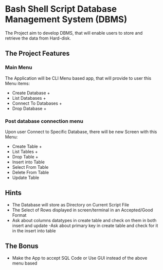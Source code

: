 # Bash Shell Script Database Management System (DBMS)

The Project aim to develop DBMS, that will enable users to store and retrieve the data from Hard-disk.

## The Project Features

### Main Menu

The Application will be CLI Menu based app, that will provide to user this Menu items:

- Create Database +
- List Databases +
- Connect To Databases +
- Drop Database +

### Post database connection menu

Upon user Connect to Specific Database, there will be new Screen with this Menu:

- Create Table +
- List Tables +
- Drop Table +
- Insert into Table
- Select From Table
- Delete From Table
- Update Table

## Hints

- The Database will store as Directory on Current Script File
- The Select of Rows displayed in screen/terminal in an Accepted/Good Format
- Ask about columns datatypes in create table and check on them in both insert and update
  -Ask about primary key in create table and check for it in the insert into table

## The Bonus

- Make the App to accept SQL Code or Use GUI instead of the above menu based
